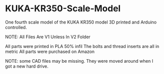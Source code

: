 # KUKA-KR350-Scale-Model
One fourth scale model of the KUKA KR350 model 3D printed and Arduino controlled.

NOTE: All Files Are V1 Unless In V2 Folder

All parts were printed in PLA 50% infil
The bolts and thread inserts are all in metric
All parts were purchased on Amazon

NOTE: some CAD files may be missing. They were moved around when I got a new hard drive. 

